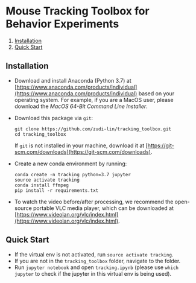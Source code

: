 # Mouse Tracking Toolbox for Behavior Experiments

1. [Installation](#installation)
2. [Quick Start](#quick-start)

## Installation <a name="installation"></a>

* Download and install Anaconda (Python 3.7) at [https://www.anaconda.com/products/individual](https://www.anaconda.com/products/individual) based on your operating system. For example, if you are a MacOS user, please download the *MacOS 64-Bit Command Line Installer*.

* Download this package via `git`:
    ```
    git clone https://github.com/zudi-lin/tracking_toolbox.git
    cd tracking_toolbox
    ```
    If `git` is not installed in your machine, download it at [https://git-scm.com/downloads](https://git-scm.com/downloads).

* Create a new conda environment by running:
    ```
    conda create -n tracking python=3.7 jupyter 
    source activate tracking
    conda install ffmpeg
    pip install -r requirements.txt
    ```

* To watch the video before/after processing, we recommend the open-source portable VLC media player, which can be downloaded at [https://www.videolan.org/vlc/index.html](https://www.videolan.org/vlc/index.html).

## Quick Start <a name="quick-start"></a>

* If the virtual env is not activated, run `source activate tracking`.
* If you are not in the `tracking_toolbox` folder, navigate to the folder.
* Run `jupyter notebook` and open `tracking.ipynb` (please use `which jupyter` to check if the jupyter in this virtual env is being used).
